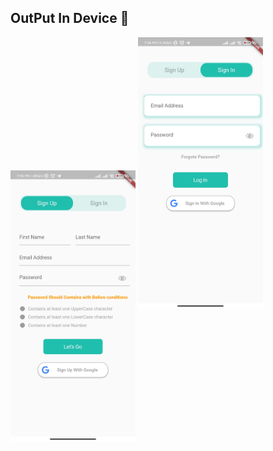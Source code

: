 
## OutPut In Device :tada:


<img align="center" src = "https://github.com/DeveloperOrpon/Signup_Signin_Page_Design_Flutter/blob/master/screen_shot/ss1.jpg?raw=true" width="200px" alt ="Loading">
<img src='https://github.com/DeveloperOrpon/Signup_Signin_Page_Design_Flutter/blob/master/screen_shot/ss2.jpg?raw=true' width="200px" alt='Video Prohressbar'/>
